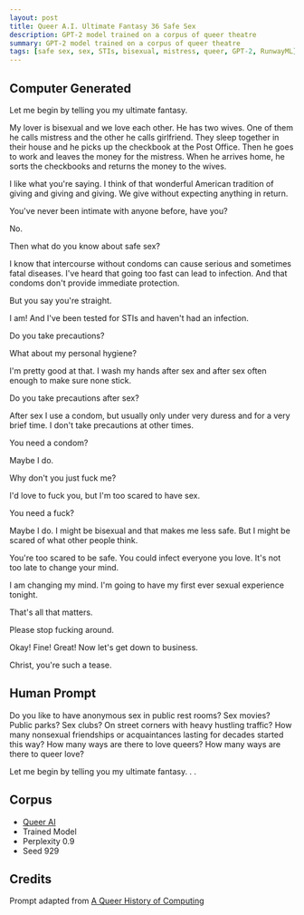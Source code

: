 ```yaml
---
layout: post
title: Queer A.I. Ultimate Fantasy 36 Safe Sex
description: GPT-2 model trained on a corpus of queer theatre
summary: GPT-2 model trained on a corpus of queer theatre
tags: [safe sex, sex, STIs, bisexual, mistress, queer, GPT-2, RunwayML]
---
```


## Computer Generated

Let me begin by telling you my ultimate fantasy.

My lover is bisexual and we love each other. He has two wives. One of them he calls mistress and the other he calls girlfriend. They sleep together in their house and he picks up the checkbook at the Post Office. Then he goes to work and leaves the money for the mistress. When he arrives home, he sorts the checkbooks and returns the money to the wives.

I like what you're saying. I think of that wonderful American tradition of giving and giving and giving. We give without expecting anything in return.

You've never been intimate with anyone before, have you?

No.

Then what do you know about safe sex?

I know that intercourse without condoms can cause serious and sometimes fatal diseases. I've heard that going too fast can lead to infection. And that condoms don't provide immediate protection.

But you say you're straight.

I am! And I've been tested for STIs and haven't had an infection.

Do you take precautions?

What about my personal hygiene?

I'm pretty good at that. I wash my hands after sex and after sex often enough to make sure none stick.

Do you take precautions after sex?

After sex I use a condom, but usually only under very duress and for a very brief time. I don't take precautions at other times.

You need a condom?

Maybe I do.

Why don't you just fuck me?

I'd love to fuck you, but I'm too scared to have sex.

You need a fuck?

Maybe I do. I might be bisexual and that makes me less safe. But I might be scared of what other people think.

You're too scared to be safe. You could infect everyone you love. It's not too late to change your mind.

I am changing my mind. I'm going to have my first ever sexual experience tonight.

That's all that matters.

Please stop fucking around.

Okay! Fine! Great! Now let's get down to business.

Christ, you're such a tease.


## Human Prompt

Do you like to have anonymous sex in public rest rooms? Sex movies? Public parks? Sex clubs? On street corners with heavy hustling traffic? How many nonsexual friendships or acquaintances lasting for decades started this way? How many ways are there to love queers? How many ways are there to queer love?

Let me begin by telling you my ultimate fantasy. . .

## Corpus

- [Queer AI](/queerai)
- Trained Model
- Perplexity 0.9
- Seed 929

## Credits

Prompt adapted from [A Queer History of Computing](https://rhizome.org/editorial/2013/feb/19/queer-computing-1/)

